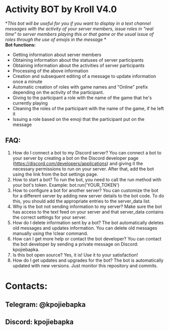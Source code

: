 # Activity BOT by Kroll V4.0

**This bot will be useful for you if you want to display in a text channel messages with the activity of your server members, issue roles in "real time" to server members playing this or that game or the usual issue of roles through the use of emojis in the message* *<br>
**Bot functions:**

  - Getting information about server members
  - Obtaining information about the statuses of server participants
  - Obtaining information about the activities of server participants
  - Processing of the above information
  - Creation and subsequent editing of a message to update information once a minute
  - Automatic creation of roles with game names and "Online" prefix depending on the activity of the participant.
  - Giving to the participant a role with the name of the game that he's currently playing
  - Cleaning the roles of the participant with the name of the game, if he left it
  - Issuing a role based on the emoji that the participant put on the message

## FAQ:

1. How do I connect a bot to my Discord server?
You can connect a bot to your server by creating a bot on the Discord developer page (https://discord.com/developers/applications) and giving it the necessary permissions to run on your server. After that, add the bot using the link from the bot settings page.
2. How to start a bot?
To run the bot, you need to call the run method with your bot's token. Example: bot.run('YOUR_TOKEN') 
3. How to configure a bot for another server?
You can customize the bot for a different server by adding new server details to the bot code. To do this, you should add the appropriate entries to the server_data list.
4. Why is the bot not sending information to my server?
Make sure the bot has access to the text feed on your server and that server_data contains the correct settings for your server.
5. How do I delete information sent by a bot?
The bot automatically deletes old messages and updates information. You can delete old messages manually using the !clear command.
6. How can I get more help or contact the bot developer?
You can contact the bot developer by sending a private message on Discord: kpojiebapka.
7. Is this bot open source?
Yes, it is! Use it to your satisfaction!
8. How do I get updates and upgrades for the bot?
The bot is automatically updated with new versions. Just monitor this repository and commits.

# Contacts:
## Telegram: @kpojiebapka
## Discord: kpojiebapka
